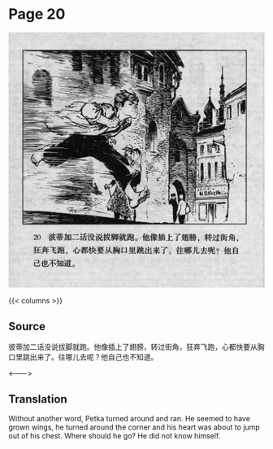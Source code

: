 # Page 20

 ![biao page](./../../../images/biao/seifert0726_biao_0024_020.jpg)

{{< columns >}}

## Source

彼蒂加二话没说拔脚就跑。他像插上了翅膀，转过街角，狂奔飞跑，心都快要从胸口里跳出来了。往哪儿去呢？他自己也不知道。

<--->

## Translation

Without another word, Petka turned around and ran. He seemed to have grown wings, he turned around the corner and his heart was about to jump out of his chest. Where should he go? He did not know himself.